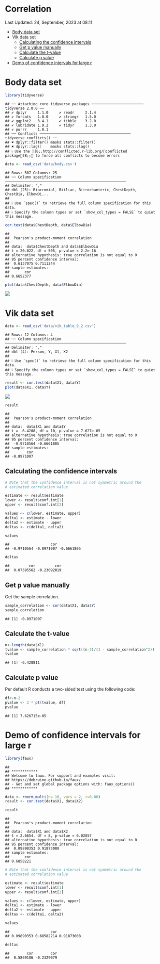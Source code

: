 Correlation
================
Last Updated: 24, September, 2023 at 08:11

- <a href="#body-data-set" id="toc-body-data-set">Body data set</a>
- <a href="#vik-data-set" id="toc-vik-data-set">Vik data set</a>
  - <a href="#calculating-the-confidence-intervals"
    id="toc-calculating-the-confidence-intervals">Calculating the confidence
    intervals</a>
  - <a href="#get-p-value-manually" id="toc-get-p-value-manually">Get p
    value manually</a>
  - <a href="#calculate-the-t-value"
    id="toc-calculate-the-t-value">Calculate the t-value</a>
  - <a href="#calculate-p-value" id="toc-calculate-p-value">Calculate p
    value</a>
- <a href="#demo-of-confidence-intervals-for-large-r"
  id="toc-demo-of-confidence-intervals-for-large-r">Demo of confidence
  intervals for large r</a>

# Body data set

``` r
library(tidyverse)
```

    ## ── Attaching core tidyverse packages ──────────────────────── tidyverse 2.0.0 ──
    ## ✔ dplyr     1.1.0     ✔ readr     2.1.4
    ## ✔ forcats   1.0.0     ✔ stringr   1.5.0
    ## ✔ ggplot2   3.4.1     ✔ tibble    3.2.0
    ## ✔ lubridate 1.9.2     ✔ tidyr     1.3.0
    ## ✔ purrr     1.0.1     
    ## ── Conflicts ────────────────────────────────────────── tidyverse_conflicts() ──
    ## ✖ dplyr::filter() masks stats::filter()
    ## ✖ dplyr::lag()    masks stats::lag()
    ## ℹ Use the ]8;;http://conflicted.r-lib.org/conflicted package]8;; to force all conflicts to become errors

``` r
data <- read_csv('data/body.csv')
```

    ## Rows: 507 Columns: 25
    ## ── Column specification ────────────────────────────────────────────────────────
    ## Delimiter: ","
    ## dbl (25): Biacromial, Biiliac, Bitrochanteric, ChestDepth, ChestDia, ElbowDi...
    ## 
    ## ℹ Use `spec()` to retrieve the full column specification for this data.
    ## ℹ Specify the column types or set `show_col_types = FALSE` to quiet this message.

``` r
cor.test(data$ChestDepth, data$ElbowDia)
```

    ## 
    ##  Pearson's product-moment correlation
    ## 
    ## data:  data$ChestDepth and data$ElbowDia
    ## t = 20.022, df = 505, p-value < 2.2e-16
    ## alternative hypothesis: true correlation is not equal to 0
    ## 95 percent confidence interval:
    ##  0.6137075 0.7111244
    ## sample estimates:
    ##       cor 
    ## 0.6652377

``` r
plot(data$ChestDepth, data$ElbowDia)
```

![](Correlation_files/figure-gfm/unnamed-chunk-2-1.png)<!-- -->

# Vik data set

``` r
data <- read_csv('data/vik_table_9_2.csv')
```

    ## Rows: 12 Columns: 4
    ## ── Column specification ────────────────────────────────────────────────────────
    ## Delimiter: ","
    ## dbl (4): Person, Y, X1, X2
    ## 
    ## ℹ Use `spec()` to retrieve the full column specification for this data.
    ## ℹ Specify the column types or set `show_col_types = FALSE` to quiet this message.

``` r
result <- cor.test(data$X1, data$Y)
plot(data$X1, data$Y)
```

![](Correlation_files/figure-gfm/unnamed-chunk-3-1.png)<!-- -->

``` r
result
```

    ## 
    ##  Pearson's product-moment correlation
    ## 
    ## data:  data$X1 and data$Y
    ## t = -6.4208, df = 10, p-value = 7.627e-05
    ## alternative hypothesis: true correlation is not equal to 0
    ## 95 percent confidence interval:
    ##  -0.9710564 -0.6661805
    ## sample estimates:
    ##        cor 
    ## -0.8971007

## Calculating the confidence intervals

``` r
# Note that the confidence interval is not symmetric around the
# estimated correlation value

estimate <- result$estimate
lower <- result$conf.int[1]
upper <- result$conf.int[2]

values <- c(lower, estimate, upper)
delta1 <- estimate - lower
delta2 <- estimate - upper
deltas <- c(delta1, delta2)

values
```

    ##                   cor            
    ## -0.9710564 -0.8971007 -0.6661805

``` r
deltas
```

    ##         cor         cor 
    ##  0.07395562 -0.23092019

## Get p value manually

Get the sample correlation.

``` r
sample_correlation <- cor(data$X1, data$Y)
sample_correlation
```

    ## [1] -0.8971007

## Calculate the t-value

``` r
n<-length(data$X1) 
tvalue <- sample_correlation * sqrt((n-2)/(1 - sample_correlation^2))
tvalue
```

    ## [1] -6.420811

## Calculate p value

Per default R conducts a two-sided test using the following code:

``` r
df<-n-2
pvalue <- 2 * pt(tvalue, df)
pvalue
```

    ## [1] 7.626715e-05

# Demo of confidence intervals for large r

``` r
library(faux)
```

    ## 
    ## ************
    ## Welcome to faux. For support and examples visit:
    ## https://debruine.github.io/faux/
    ## - Get and set global package options with: faux_options()
    ## ************

``` r
data <- rnorm_multi(n= 10, vars = 2, r=0.80)
result <- cor.test(data$X1, data$X2)

result
```

    ## 
    ##  Pearson's product-moment correlation
    ## 
    ## data:  data$X1 and data$X2
    ## t = 2.6654, df = 8, p-value = 0.02857
    ## alternative hypothesis: true correlation is not equal to 0
    ## 95 percent confidence interval:
    ##  0.09890353 0.91873008
    ## sample estimates:
    ##       cor 
    ## 0.6858221

``` r
# Note that the confidence interval is not symmetric around the
# estimated correlation value

estimate <- result$estimate
lower <- result$conf.int[1]
upper <- result$conf.int[2]

values <- c(lower, estimate, upper)
delta1 <- estimate - lower
delta2 <- estimate - upper
deltas <- c(delta1, delta2)

values
```

    ##                   cor            
    ## 0.09890353 0.68582214 0.91873008

``` r
deltas
```

    ##        cor        cor 
    ##  0.5869186 -0.2329079
